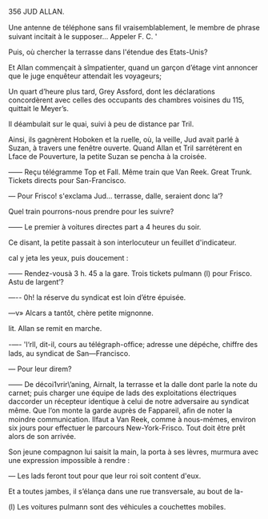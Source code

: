 356 JUD ALLAN.

Une antenne de téléphone sans ﬁl vraisemblablement, le membre de phrase
suivant incitait à le supposer... Appeler F. C. '

Puis, où chercher la terrasse dans l'étendue des Etats-Unis?

Et Allan commençait à sîmpatienter, quand un garçon d’étage vint
annoncer que le juge enquêteur attendait les voyageurs;

Un quart d’heure plus tard, Grey Assford, dont les déclarations concordèrent
avec celles des occupants des chambres voisines du 115, quittait le Meyer’s.

Il déambulait sur le quai, suivi à peu de distance par Tril.

Ainsi, ils gagnèrent Hoboken et la ruelle, où, la veille, Jud avait parlé
à Suzan, à travers une fenêtre ouverte. Quand Allan et Tril sarrétèrent
en Lface de Pouverture, la petite Suzan se pencha à la croisée.

—— Reçu télégramme Top et Fall. Même train que Van Reek. Great Trunk.
Tickets directs pour San-Francisco.

— Pour Frisco! s'exclama Jud... terrasse, dalle, seraient donc la‘?

Quel train pourrons-nous prendre pour les suivre?

—— Le premier à voitures directes part a 4 heures du soir.

Ce disant, la petite passait à son interlocuteur un feuillet d'indicateur.

cal y jeta les yeux, puis doucement :

—— Rendez-vousà 3 h. 45 a la gare. Trois tickets pulmann (l) pour Frisco.
Astu de largent‘?

—-- 0h! la réserve du syndicat est loin d’étre épuisée.

—v» Alcars a tantôt, chère petite mignonne.

lit. Allan se remit en marche.

-—- 'l‘rll, dit-il, cours au télégraph-ofﬁce; adresse une dépéche, chiffre des
lads, au syndicat de San—Francisco.

— Pour leur direm?

—— De décoi1vrir\’aning, Airnalt, la terrasse et la dalle dont parle la note
du carnet; puis charger une équipe de lads des exploitations électriques
daccorder un récepteur identique à celui de notre adversaire au syndicat
même. Que l‘on monte la garde auprès de Fappareil, aﬁn de noter la
moindre communication. Ilfaut a Van Reek, comme à nous-mémes, environ
six jours pour effectuer le parcours New-York-Frisco. Tout doit être prêt
alors de son arrivée.

Son jeune compagnon lui saisit la main, la porta à ses lèvres, murmura
avec une expression impossible à rendre :

— Les lads feront tout pour que leur roi soit content d'eux.

Et a toutes jambes, il s’élança dans une rue transversale, au bout de la-

(l) Les voitures pulmann sont des véhicules a couchettes mobiles.

